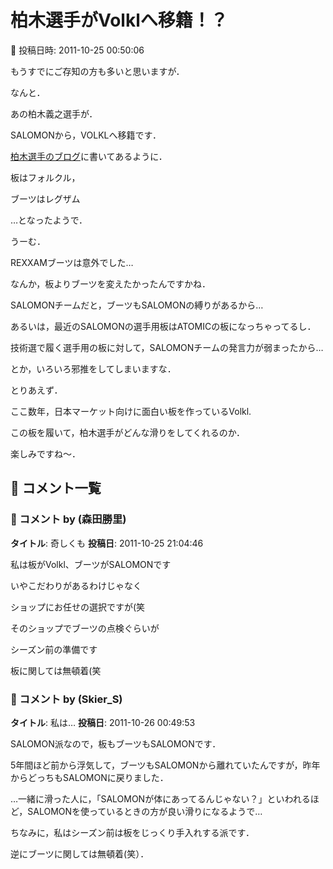 # 柏木選手がVolklへ移籍！？

📅 投稿日時: 2011-10-25 00:50:06

もうすでにご存知の方も多いと思いますが．





なんと．


あの柏木義之選手が．


SALOMONから，VOLKLへ移籍です．





[柏木選手のブログ](http://www.zero-z.jp/gyueeeeen/index.php?d=20111001&PHPSESSID=bd21b35cfab31cb70f3f3965d05a227d)に書いてあるように．


板はフォルクル，


ブーツはレグザム


…となったようで．





うーむ．


REXXAMブーツは意外でした…


なんか，板よりブーツを変えたかったんですかね．


SALOMONチームだと，ブーツもSALOMONの縛りがあるから…


あるいは，最近のSALOMONの選手用板はATOMICの板になっちゃってるし．


技術選で履く選手用の板に対して，SALOMONチームの発言力が弱まったから…


とか，いろいろ邪推をしてしまいますな．





とりあえず．


ここ数年，日本マーケット向けに面白い板を作っているVolkl.


この板を履いて，柏木選手がどんな滑りをしてくれるのか．


楽しみですね～．

## 💬 コメント一覧

### 💬 コメント by (森田勝里)
**タイトル**: 奇しくも
**投稿日**: 2011-10-25 21:04:46

私は板がVolkl、ブーツがSALOMONです

いやこだわりがあるわけじゃなく

ショップにお任せの選択ですが(笑

そのショップでブーツの点検ぐらいが

シーズン前の準備です

板に関しては無頓着(笑

### 💬 コメント by (Skier_S)
**タイトル**: 私は…
**投稿日**: 2011-10-26 00:49:53

SALOMON派なので，板もブーツもSALOMONです．

5年間ほど前から浮気して，ブーツもSALOMONから離れていたんですが，昨年からどっちもSALOMONに戻りました．



…一緒に滑った人に，「SALOMONが体にあってるんじゃない？」といわれるほど，SALOMONを使っているときの方が良い滑りになるようで…



ちなみに，私はシーズン前は板をじっくり手入れする派です．

逆にブーツに関しては無頓着(笑）．

